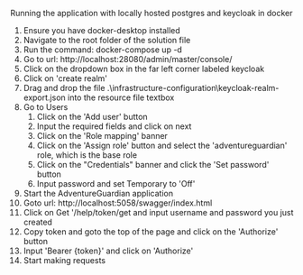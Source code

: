 Running the application with locally hosted postgres and keycloak in docker

1. Ensure you have docker-desktop installed
2. Navigate to the root folder of the solution file
3. Run the command: docker-compose up -d
4. Go to url: http://localhost:28080/admin/master/console/
5. Click on the dropdown box in the far left corner labeled keycloak
6. Click on 'create realm'
7. Drag and drop the file .\infrastructure-configuration\keycloak-realm-export.json into the resource file textbox
8. Go to Users
	1. Click on the 'Add user' button
	2. Input the required fields and click on next
	3. Click on the 'Role mapping' banner 
	4. Click on the 'Assign role' button and select the 'adventureguardian' role, which is the base role
	5. Click on the "Credentials" banner and click the 'Set password' button
	6. Input password and set Temporary to 'Off'
9. Start the AdventureGuardian application
10. Goto url: http://localhost:5058/swagger/index.html
11. Click on Get '/help/token/get and input username and password you just created
12. Copy token and goto the top of the page and click on the 'Authorize' button
13. Input 'Bearer {token}' and click on 'Authorize'
14. Start making requests	
